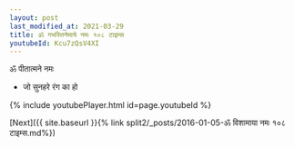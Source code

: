 ```yaml
---
layout: post
last_modified_at: 2021-03-29
title: ॐ गभस्तिनेमाये नमः १०८ टाइम्स
youtubeId: Kcu7zQsV4XI
---
```

 
 
 ॐ पीतात्मने नमः  
 
 -  जो सुनहरे रंग का हो 
 
  
 
  
 
 
 
 
 
 


{% include youtubePlayer.html id=page.youtubeId %}
 
[Next]({{ site.baseurl }}{% link  split2/_posts/2016-01-05-ॐ विशामाया नमः १०८ टाइम्स.md%})
 
